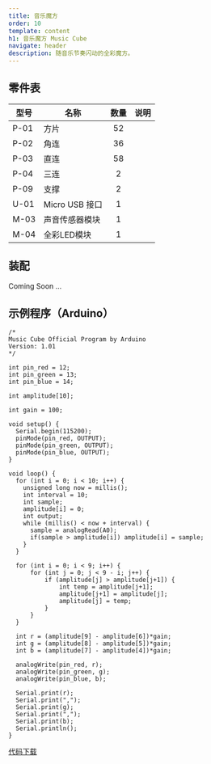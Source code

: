 ```yaml
---
title: 音乐魔方
order: 10
template: content
h1: 音乐魔方 Music Cube
navigate: header
description: 随音乐节奏闪动的全彩魔方。
---
```


## 零件表

| 型号 | 名称            | 数量 | 说明           |
|------|----------------|:----:|----------------|
| P-01 | 方片           | 52    |               |
| P-02 | 角连           | 36    |               |
| P-03 | 直连           | 58    |               |
| P-04 | 三连           | 2     |               |
| P-09 | 支撑           | 2     |               |
| U-01 | Micro USB 接口 | 1     |               |
| M-03 | 声音传感器模块  | 1     |               |
| M-04 | 全彩LED模块    | 1     |               |

## 装配

Coming Soon ...

## 示例程序（Arduino）

```arduino
/*
Music Cube Official Program by Arduino
Version: 1.01
*/

int pin_red = 12;
int pin_green = 13;
int pin_blue = 14;

int amplitude[10];

int gain = 100;

void setup() {
  Serial.begin(115200);
  pinMode(pin_red, OUTPUT);
  pinMode(pin_green, OUTPUT);
  pinMode(pin_blue, OUTPUT);
}

void loop() {
  for (int i = 0; i < 10; i++) {
    unsigned long now = millis();
    int interval = 10;
    int sample;
    amplitude[i] = 0;
    int output;
    while (millis() < now + interval) {
      sample = analogRead(A0);
      if(sample > amplitude[i]) amplitude[i] = sample;
    }
  }

  for (int i = 0; i < 9; i++) {
      for (int j = 0; j < 9 - i; j++) {
          if (amplitude[j] > amplitude[j+1]) {
              int temp = amplitude[j+1];
              amplitude[j+1] = amplitude[j];
              amplitude[j] = temp;
          }
      }
  }

  int r = (amplitude[9] - amplitude[6])*gain;
  int g = (amplitude[8] - amplitude[5])*gain;
  int b = (amplitude[7] - amplitude[4])*gain;
  
  analogWrite(pin_red, r);
  analogWrite(pin_green, g);
  analogWrite(pin_blue, b);

  Serial.print(r);
  Serial.print(",");
  Serial.print(g);
  Serial.print(",");
  Serial.print(b);
  Serial.println();
}
```
[代码下载](code/music-cube.ino)